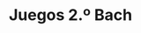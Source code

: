 ---
title: "Juegos 2.º Bach"  # Add a page title.
summary: "Juegos de Física y Química de 2.º Bach."  # Add a page description.
type: "widget_page"  # Page type is a Widget Page
url: "recursos-fisica-quimica/juegos/2bach"
---